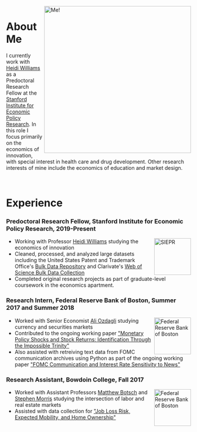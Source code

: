 <img src="https://siepr.stanford.edu/sites/default/files/styles/large-profile/public/people/8376-siepr-headshots7919jpg-17.jpg?itok=Pj25HNGw" alt="Me!" align="right" height=400px>

# About Me

I currently work with [Heidi Williams](https://heidi-williams.humsci.stanford.edu/) as a Predoctoral Research Fellow at the [Stanford Institute for Economic Policy Research](https://siepr.stanford.edu/). In this role I focus primarily on the economics of innovation, with special interest in health care and drug development. Other research interests of mine include the economics of education and market design. 

<br/>

# Experience
### Predoctoral Research Fellow, Stanford Institute for Economic Policy Research, 2019-Present
<img src="https://siepr.stanford.edu/sites/default/files/styles/large-scaled/public/siepr_logo_red1transparent.gif?itok=Vo-NSgYH" alt="SIEPR" align="right" height=100px>

* Working with Professor [Heidi Williams](https://heidi-williams.humsci.stanford.edu/) studying the economics of innovation
* Cleaned, processed, and analyzed large datasets including the United States Patent and Trademark Office's [Bulk Data Repository](https://bulkdata.uspto.gov/) and Clarivate's [Web of Science Bulk Data Collection](https://clarivate.com/webofsciencegroup/solutions/web-of-science/)
* Completed original research projects as part of graduate-level coursework in the economics apartment. 


### Research Intern, Federal Reserve Bank of Boston, Summer 2017 and Summer 2018
<img src="https://res-3.cloudinary.com/crunchbase-production/image/upload/c_lpad,h_170,w_170,f_auto,b_white,q_auto:eco/v1497012825/eclz0jvo0tfi8m1rhrp2.png" alt="Federal Reserve Bank of Boston" align="right" height=100px>

* Worked with Senior Economist [Ali Ozdagli](http://www.ozdagli.org/) studying currency and securities markets
* Contributed to the ongoing working paper ["Monetary Policy Shocks and Stock Returns: Identification Through the Impossible Trinity"](https://papers.ssrn.com/sol3/papers.cfm?abstract_id=2328966)
* Also assisted with retreiving text data from FOMC communication archives using Python as part of the ongoing working paper ["FOMC Communication and Interest Rate Sensitivity to News"](https://www.bostonfed.org/publications/research-department-working-paper/2017/fomc-communication-and-interest-rate-sensitivity-to-news.aspx)

### Research Assistant, Bowdoin College, Fall 2017 
<img src="https://d2jyir0m79gs60.cloudfront.net/college/logos/Bowdoin_College.jpg" alt="Federal Reserve Bank of Boston" align="right" height=100px>

* Worked with Assistant Professors [Matthew Botsch](http://econgrads.berkeley.edu/mjbotsch/) and [Stephen Morris](https://sites.google.com/site/stephendmorris0/) studying the intersection of labor and real estate markets
* Assisted with data collection for ["Job Loss Risk, Expected Mobility, and Home Ownership"](http://econgrads.berkeley.edu/mjbotsch/files/2019/08/bm19.pdf)
